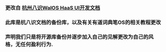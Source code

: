 ### 更改自 [杭州八识WalOS HaaS UI开发文档](http://haasui.bashisense.com)
### 此库是杭八识文档的备份库，以及有关有道词典笔OS的相关教程更改
### 声明我们只是将开源库备份并逐步加入自己的见解更改为自己的风格，无任何盈利行为.
